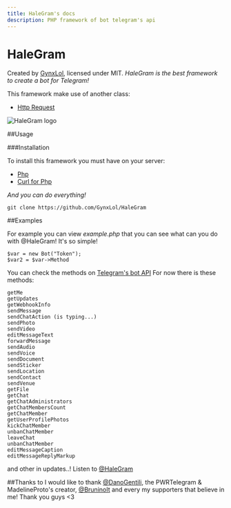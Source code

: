 ```yaml
---
title: HaleGram's docs
description: PHP framework of bot telegram's api
---
```

# HaleGram

Created by [GynxLol](https://telegram.me/GynxLol), licensed under MIT.
*HaleGram is the best framework to create a bot for Telegram!*

This framework make use of another class:

* [Http Request](https://github.com/hay/httprequest/blob/master/class-http-request.php)

<img src='https://raw.githubusercontent.com/GynxLol/HaleGram/master/src/HaleGram.png' alt='HaleGram logo' onmouseover="this.src='https://raw.githubusercontent.com/GynxLol/HaleGram/master/src/HaleGram.png';" onmouseout="this.src='https://raw.githubusercontent.com/GynxLol/HaleGram/master/src/HaleGram.png';" />

##Usage

###Installation

To install this framework you must have on your server:

* [Php](https://php.net)
* [Curl for Php](http://php.net/manual/en/book.curl.php)

_And you can do everything!_

```
git clone https://github.com/GynxLol/HaleGram
```

##Examples

For example you can view _example.php_ that you can see what can you do with @HaleGram!
It's so simple!

```
$var = new Bot("Token");
$var2 = $var->Method
```

You can check the methods on [Telegram's bot API](http://core.telegram.org/bots/api)
For now there is these methods:

```
getMe
getUpdates
getWebhookInfo
sendMessage
sendChatAction (is typing...)
sendPhoto
sendVideo
editMessageText
forwardMessage
sendAudio
sendVoice
sendDocument
sendSticker
sendLocation
sendContact
sendVenue
getFile
getChat
getChatAdministrators
getChatMembersCount
getChatMember
getUserProfilePhotos
kickChatMember
unbanChatMember
leaveChat
unbanChatMember
editMessageCaption
editMessageReplyMarkup
```

and other in updates..! Listen to [@HaleGram](https://telegram.me/HaleGram)

##Thanks to
I would like to thank [@DanoGentili](https://telegram.me/DanoGentili), the PWRTelegram & MadelineProto's creator, [@BruninoIt](https://telegram.me/BruninoIt) and every my supporters that believe in me! Thank you guys <3
